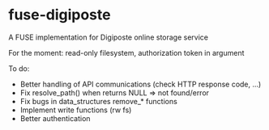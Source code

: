 # fuse-digiposte

A FUSE implementation for Digiposte online storage service

For the moment: read-only filesystem, authorization token in argument

To do:
- Better handling of API communications (check HTTP response code, ...)
- Fix resolve_path() when returns NULL => not found/error
- Fix bugs in data_structures remove_* functions
- Implement write functions (rw fs)
- Better authentication

